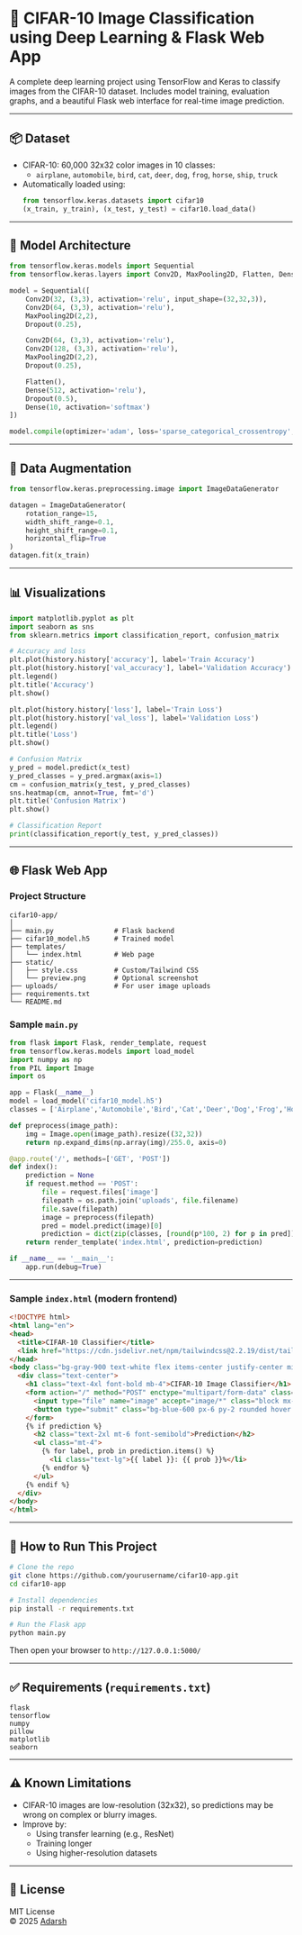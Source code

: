 # 🧠 CIFAR-10 Image Classification using Deep Learning & Flask Web App

A complete deep learning project using TensorFlow and Keras to classify images from the CIFAR-10 dataset. Includes model training, evaluation graphs, and a beautiful Flask web interface for real-time image prediction.

---

## 📦 Dataset

- CIFAR-10: 60,000 32x32 color images in 10 classes:
  - `airplane`, `automobile`, `bird`, `cat`, `deer`, `dog`, `frog`, `horse`, `ship`, `truck`
- Automatically loaded using:
  ```python
  from tensorflow.keras.datasets import cifar10
  (x_train, y_train), (x_test, y_test) = cifar10.load_data()
  ```

---

## 🧠 Model Architecture

```python
from tensorflow.keras.models import Sequential
from tensorflow.keras.layers import Conv2D, MaxPooling2D, Flatten, Dense, Dropout

model = Sequential([
    Conv2D(32, (3,3), activation='relu', input_shape=(32,32,3)),
    Conv2D(64, (3,3), activation='relu'),
    MaxPooling2D(2,2),
    Dropout(0.25),

    Conv2D(64, (3,3), activation='relu'),
    Conv2D(128, (3,3), activation='relu'),
    MaxPooling2D(2,2),
    Dropout(0.25),

    Flatten(),
    Dense(512, activation='relu'),
    Dropout(0.5),
    Dense(10, activation='softmax')
])

model.compile(optimizer='adam', loss='sparse_categorical_crossentropy', metrics=['accuracy'])
```

---

## 🔁 Data Augmentation

```python
from tensorflow.keras.preprocessing.image import ImageDataGenerator

datagen = ImageDataGenerator(
    rotation_range=15,
    width_shift_range=0.1,
    height_shift_range=0.1,
    horizontal_flip=True
)
datagen.fit(x_train)
```

---

## 📊 Visualizations

```python
import matplotlib.pyplot as plt
import seaborn as sns
from sklearn.metrics import classification_report, confusion_matrix

# Accuracy and loss
plt.plot(history.history['accuracy'], label='Train Accuracy')
plt.plot(history.history['val_accuracy'], label='Validation Accuracy')
plt.legend()
plt.title('Accuracy')
plt.show()

plt.plot(history.history['loss'], label='Train Loss')
plt.plot(history.history['val_loss'], label='Validation Loss')
plt.legend()
plt.title('Loss')
plt.show()

# Confusion Matrix
y_pred = model.predict(x_test)
y_pred_classes = y_pred.argmax(axis=1)
cm = confusion_matrix(y_test, y_pred_classes)
sns.heatmap(cm, annot=True, fmt='d')
plt.title('Confusion Matrix')
plt.show()

# Classification Report
print(classification_report(y_test, y_pred_classes))
```

---

## 🌐 Flask Web App

### Project Structure

```
cifar10-app/
│
├── main.py               # Flask backend
├── cifar10_model.h5      # Trained model
├── templates/
│   └── index.html        # Web page
├── static/
│   ├── style.css         # Custom/Tailwind CSS
│   └── preview.png       # Optional screenshot
├── uploads/              # For user image uploads
├── requirements.txt
└── README.md
```

### Sample `main.py`

```python
from flask import Flask, render_template, request
from tensorflow.keras.models import load_model
import numpy as np
from PIL import Image
import os

app = Flask(__name__)
model = load_model('cifar10_model.h5')
classes = ['Airplane','Automobile','Bird','Cat','Deer','Dog','Frog','Horse','Ship','Truck']

def preprocess(image_path):
    img = Image.open(image_path).resize((32,32))
    return np.expand_dims(np.array(img)/255.0, axis=0)

@app.route('/', methods=['GET', 'POST'])
def index():
    prediction = None
    if request.method == 'POST':
        file = request.files['image']
        filepath = os.path.join('uploads', file.filename)
        file.save(filepath)
        image = preprocess(filepath)
        pred = model.predict(image)[0]
        prediction = dict(zip(classes, [round(p*100, 2) for p in pred]))
    return render_template('index.html', prediction=prediction)

if __name__ == '__main__':
    app.run(debug=True)
```

---

### Sample `index.html` (modern frontend)

```html
<!DOCTYPE html>
<html lang="en">
<head>
  <title>CIFAR-10 Classifier</title>
  <link href="https://cdn.jsdelivr.net/npm/tailwindcss@2.2.19/dist/tailwind.min.css" rel="stylesheet">
</head>
<body class="bg-gray-900 text-white flex items-center justify-center min-h-screen">
  <div class="text-center">
    <h1 class="text-4xl font-bold mb-4">CIFAR-10 Image Classifier</h1>
    <form action="/" method="POST" enctype="multipart/form-data" class="space-y-4">
      <input type="file" name="image" accept="image/*" class="block mx-auto text-gray-900 p-2 rounded">
      <button type="submit" class="bg-blue-600 px-6 py-2 rounded hover:bg-blue-700">Predict</button>
    </form>
    {% if prediction %}
      <h2 class="text-2xl mt-6 font-semibold">Prediction</h2>
      <ul class="mt-4">
        {% for label, prob in prediction.items() %}
          <li class="text-lg">{{ label }}: {{ prob }}%</li>
        {% endfor %}
      </ul>
    {% endif %}
  </div>
</body>
</html>
```

---

## 🚀 How to Run This Project

```bash
# Clone the repo
git clone https://github.com/yourusername/cifar10-app.git
cd cifar10-app

# Install dependencies
pip install -r requirements.txt

# Run the Flask app
python main.py
```

Then open your browser to `http://127.0.0.1:5000/`

---

## ✅ Requirements (`requirements.txt`)

```
flask
tensorflow
numpy
pillow
matplotlib
seaborn
```

---

## ⚠️ Known Limitations

- CIFAR-10 images are low-resolution (32x32), so predictions may be wrong on complex or blurry images.
- Improve by:
  - Using transfer learning (e.g., ResNet)
  - Training longer
  - Using higher-resolution datasets

---

## 📃 License

MIT License  
© 2025 [Adarsh](https://github.com/Adarsh130)
